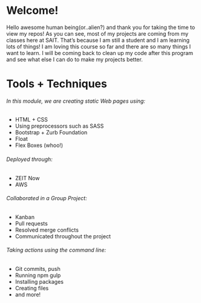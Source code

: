 # Welcome!


Hello awesome human being(or..alien?) and thank you for taking the time to view my repos!
As you can see, most of my projects are coming from my classes here at SAIT.
That’s because I am still a student and I am learning lots of things! I am loving this course so far and there are so many things I want to learn. I will be coming back to clean up my code after this program and see what else I can do to make my projects better.



# Tools + Techniques

###### In this module, we are creating static Web pages using:

* HTML + CSS 
* Using preprocessors such as SASS
* Bootstrap + Zurb Foundation
* Float
* Flex Boxes (whoo!)


###### Deployed through:
* ZEIT Now
* AWS

###### Collaborated in a Group Project:

* Kanban 
* Pull requests
* Resolved merge conflicts
* Communicated throughout the project

###### Taking actions using the command line:
* Git commits, push
* Running npm gulp
* Installing packages
* Creating files 
* and more!

